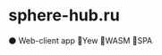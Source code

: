 # sphere-hub.ru
:black_circle: Web-client app :small_orange_diamond:Yew :small_orange_diamond:WASM :small_orange_diamond:SPA
